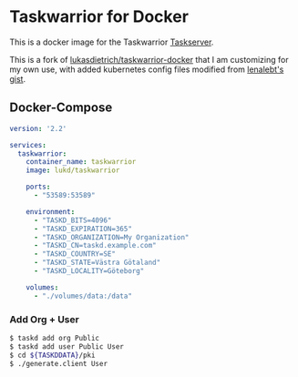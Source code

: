 
# Taskwarrior for Docker

This is a docker image for the Taskwarrior
[Taskserver](https://github.com/GothenburgBitFactory/taskserver).

This is a fork of [lukasdietrich/taskwarrior-docker](https://github.com/lukasdietrich/taskwarrior-docker)
that I am customizing for my own use, with added kubernetes config files
modified from [lenalebt's gist](https://gist.github.com/lenalebt/8d60784ad01f209c66cb5c52b8c0091d).

## Docker-Compose

```yaml
version: '2.2'

services:
  taskwarrior:
    container_name: taskwarrior
    image: lukd/taskwarrior

    ports:
      - "53589:53589"

    environment:
      - "TASKD_BITS=4096"
      - "TASKD_EXPIRATION=365"
      - "TASKD_ORGANIZATION=My Organization"
      - "TASKD_CN=taskd.example.com"
      - "TASKD_COUNTRY=SE"
      - "TASKD_STATE=Västra Götaland"
      - "TASKD_LOCALITY=Göteborg"

    volumes:
      - "./volumes/data:/data"
```

### Add Org + User

```sh
$ taskd add org Public
$ taskd add user Public User
$ cd ${TASKDDATA}/pki
$ ./generate.client User
```
